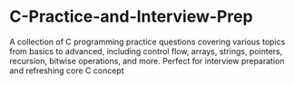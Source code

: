 # C-Practice-and-Interview-Prep
A collection of C programming practice questions covering various topics from basics to advanced, including control flow, arrays, strings, pointers, recursion, bitwise operations, and more. Perfect for interview preparation and refreshing core C concept
